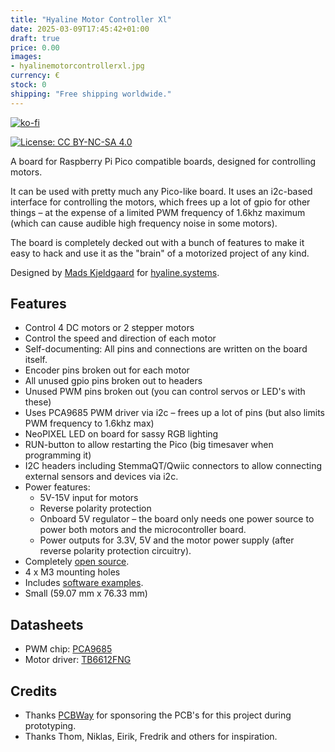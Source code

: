 ```yaml
---
title: "Hyaline Motor Controller Xl"
date: 2025-03-09T17:45:42+01:00
draft: true
price: 0.00
images:
- hyalinemotorcontrollerxl.jpg
currency: €
stock: 0
shipping: "Free shipping worldwide."
---
```


[![ko-fi](https://ko-fi.com/img/githubbutton_sm.svg)](https://ko-fi.com/X8X6RXV10)

[![License: CC BY-NC-SA 4.0](https://img.shields.io/badge/License-CC_BY--NC--SA_4.0-lightgrey.svg)](https://creativecommons.org/licenses/by-nc-sa/4.0/)


A board for Raspberry Pi Pico compatible boards, designed for controlling motors.

It can be used with pretty much any Pico-like board. It uses an i2c-based interface for controlling the motors, which frees up a lot of gpio for other things – at the expense of a limited PWM frequency of 1.6khz maximum (which can cause audible high frequency noise in some motors). 

The board is completely decked out with a bunch of features to make it easy to hack and use it as the "brain" of a motorized project of any kind.

Designed by [Mads Kjeldgaard](https://madskjeldgaard.dk) for [hyaline.systems](https://hyaline.systems).

## Features

- Control 4 DC motors or 2 stepper motors
- Control the speed and direction of each motor
- Self-documenting: All pins and connections are written on the board itself.
- Encoder pins broken out for each motor
- All unused gpio pins broken out to headers
- Unused PWM pins broken out (you can control servos or LED's with these)
- Uses PCA9685 PWM driver via i2c – frees up a lot of pins (but also limits PWM frequency to 1.6khz max)
- NeoPIXEL LED on board for sassy RGB lighting
- RUN-button to allow restarting the Pico (big timesaver when programming it)
- I2C headers including StemmaQT/Qwiic connectors to allow connecting external sensors and devices via i2c.
- Power features:
    - 5V-15V input for motors
    - Reverse polarity protection
    - Onboard 5V regulator – the board only needs one power source to power both motors and the microcontroller board.
    - Power outputs for 3.3V, 5V and the motor power supply (after reverse polarity protection circuitry).
- Completely [open source](https://github.com/hyaline-systems/Hyaline-Motor-Controller-XL).
- 4 x M3 mounting holes
- Includes [software examples](https://github.com/hyaline-systems/Hyaline-Motor-Controller-XL/tree/main/software/examples).
- Small (59.07 mm x 76.33 mm)

## Datasheets

- PWM chip: [PCA9685](https://www.nxp.com/docs/en/data-sheet/PCA9685.pdf)
- Motor driver: [TB6612FNG](https://cdn.sparkfun.com/assets/0/1/b/b/3/TB6612FNG.pdf)

## Credits

- Thanks [PCBWay](https://pcbway.com/) for sponsoring the PCB's for this project during prototyping.
- Thanks Thom, Niklas, Eirik, Fredrik and others for inspiration.

